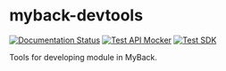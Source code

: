 # myback-devtools 
[![Documentation Status](https://readthedocs.org/projects/myback-devtools/badge/?version=latest)](https://myback-devtools.readthedocs.io/en/latest/?badge=latest)
[![Test API Mocker](https://github.com/Feline-Studio/myback-devtools/actions/workflows/test-api-mocker.yml/badge.svg)](https://github.com/Feline-Studio/myback-devtools/actions/workflows/test-api-mocker.yml)
[![Test SDK](https://github.com/Feline-Studio/myback-devtools/actions/workflows/test-sdk.yml/badge.svg)](https://github.com/Feline-Studio/myback-devtools/actions/workflows/test-sdk.yml)

Tools for developing module in MyBack.
